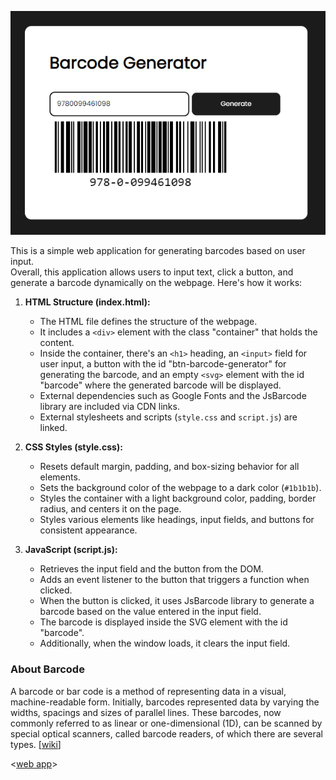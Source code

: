 ![image](images/1.png)

This is a simple web application for generating barcodes based on user input. <br>
Overall, this application allows users to input text, click a button, and generate a barcode dynamically on the webpage.  Here's how it works:

1. **HTML Structure (index.html):**
   - The HTML file defines the structure of the webpage.
   - It includes a `<div>` element with the class "container" that holds the content.
   - Inside the container, there's an `<h1>` heading, an `<input>` field for user input, a button with the id "btn-barcode-generator" for generating the barcode, and an empty `<svg>` element with the id "barcode" where the generated barcode will be displayed.
   - External dependencies such as Google Fonts and the JsBarcode library are included via CDN links.
   - External stylesheets and scripts (`style.css` and `script.js`) are linked.

2. **CSS Styles (style.css):**
   - Resets default margin, padding, and box-sizing behavior for all elements.
   - Sets the background color of the webpage to a dark color (`#1b1b1b`).
   - Styles the container with a light background color, padding, border radius, and centers it on the page.
   - Styles various elements like headings, input fields, and buttons for consistent appearance.

3. **JavaScript (script.js):**
   - Retrieves the input field and the button from the DOM.
   - Adds an event listener to the button that triggers a function when clicked.
   - When the button is clicked, it uses JsBarcode library to generate a barcode based on the value entered in the input field.
   - The barcode is displayed inside the SVG element with the id "barcode".
   - Additionally, when the window loads, it clears the input field.


### About Barcode

A barcode or bar code is a method of representing data in a visual, machine-readable form. Initially, barcodes represented data by varying the widths, spacings and sizes of parallel lines. These barcodes, now commonly referred to as linear or one-dimensional (1D), can be scanned by special optical scanners, called barcode readers, of which there are several types. 
[[wiki](https://en.wikipedia.org/wiki/Barcode)]

<[web app]()>
